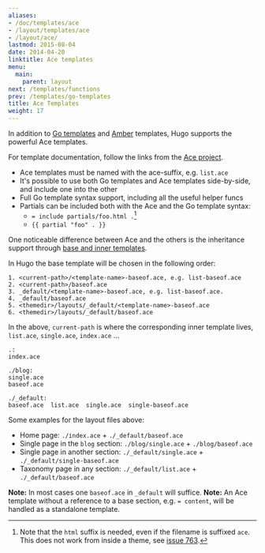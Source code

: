 ```yaml
---
aliases:
- /doc/templates/ace
- /layout/templates/ace
- /layout/ace/
lastmod: 2015-08-04
date: 2014-04-20
linktitle: Ace templates
menu:
  main:
    parent: layout
next: /templates/functions
prev: /templates/go-templates
title: Ace Templates
weight: 17
---
```


In addition to [Go templates](/templates/go-templates) and [Amber](/templates/amber) templates, Hugo supports the powerful Ace templates.

For template documentation, follow the links from the [Ace project](https://github.com/yosssi/ace).

* Ace templates must be named with the ace-suffix, e.g. `list.ace`
* It's possible to use both Go templates and Ace templates side-by-side, and include one into the other
* Full Go template syntax support, including all the useful helper funcs
* Partials can be included both with the Ace and the Go template syntax:
	* `= include partials/foo.html .`[^ace-theme]
	* `{{ partial "foo" . }}`


One noticeable difference between Ace and the others is the inheritance support through [base and inner templates](https://github.com/yosssi/ace/tree/master/examples/base_inner_template).

In Hugo the base template will be chosen in the following order:

```
1. <current-path>/<template-name>-baseof.ace, e.g. list-baseof.ace
2. <current-path>/baseof.ace
3. _default/<template-name>-baseof.ace, e.g. list-baseof.ace.
4. _default/baseof.ace
5. <themedir>/layouts/_default/<template-name>-baseof.ace
6. <themedir>/layouts/_default/baseof.ace
```

In the above, `current-path` is where the corresponding inner template lives, `list.ace`, `single.ace`, `index.ace` ...

```
.:
index.ace

./blog:
single.ace
baseof.ace

./_default:
baseof.ace  list.ace  single.ace  single-baseof.ace
```

Some examples for the layout files above:

* Home page: `./index.ace` +  `./_default/baseof.ace`
* Single page in the `blog` section: `./blog/single.ace` +  `./blog/baseof.ace`
* Single page in another section: `./_default/single.ace` +  `./_default/single-baseof.ace`
* Taxonomy page in any section: `./_default/list.ace` +  `./_default/baseof.ace`

**Note:** In most cases one `baseof.ace` in `_default` will suffice.
**Note:** An Ace template without a reference to a base section, e.g. `= content`, will be handled as a standalone template.


[^ace-theme]: Note that the `html` suffix is needed, even if the filename is suffixed `ace`. This does not work from inside a theme, see [issue 763](https://github.com/spf13/hugo/issues/763).

